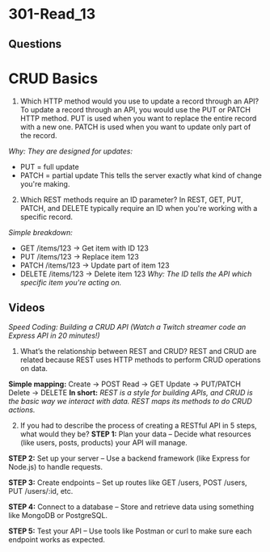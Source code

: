 # 301-Read_13

## Questions 
# CRUD Basics
1. Which HTTP method would you use to update a record through an API?
To update a record through an API, you would use the PUT or PATCH HTTP method.
PUT is used when you want to replace the entire record with a new one.
PATCH is used when you want to update only part of the record.

*Why: They are designed for updates:*
- PUT = full update
- PATCH = partial update
This tells the server exactly what kind of change you're making.

2. Which REST methods require an ID parameter?
In REST, GET, PUT, PATCH, and DELETE typically require an ID when you're working with a specific record.

*Simple breakdown:*
- GET /items/123 → Get item with ID 123
- PUT /items/123 → Replace item 123
- PATCH /items/123 → Update part of item 123
- DELETE /items/123 → Delete item 123
*Why: The ID tells the API which specific item you're acting on.*

## Videos
*Speed Coding: Building a CRUD API (Watch a Twitch streamer code an Express API in 20 minutes!)*

1. What’s the relationship between REST and CRUD? 
REST and CRUD are related because REST uses HTTP methods to perform CRUD operations on data.

**Simple mapping:**
Create → POST
Read → GET
Update → PUT/PATCH
Delete → DELETE
**In short:** *REST is a style for building APIs, and CRUD is the basic way we interact with data. REST maps its methods to do CRUD actions.*

2. If you had to describe the process of creating a RESTful API in 5 steps, what would they be?
**STEP 1:** Plan your data
 – Decide what resources (like users, posts, products) your API will manage.

**STEP 2:** Set up your server
 – Use a backend framework (like Express for Node.js) to handle requests.

**STEP 3:** Create endpoints
 – Set up routes like GET /users, POST /users, PUT /users/:id, etc.

**STEP 4:** Connect to a database
 – Store and retrieve data using something like MongoDB or PostgreSQL.

**STEP 5:** Test your API
 – Use tools like Postman or curl to make sure each endpoint works as expected.



